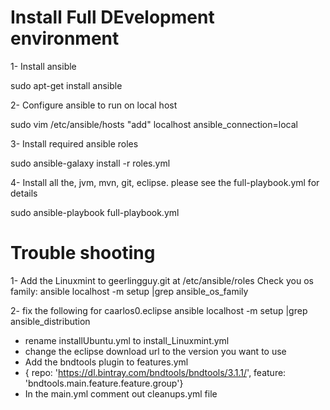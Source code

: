 # Install Full DEvelopment environment

1- Install ansible

sudo apt-get install ansible

2- Configure ansible to run on local host

sudo vim /etc/ansible/hosts
"add"
localhost ansible_connection=local

3- Install required ansible roles

sudo ansible-galaxy install -r roles.yml

4- Install all the, jvm, mvn, git, eclipse. please see the full-playbook.yml for details

sudo ansible-playbook full-playbook.yml
 

# Trouble shooting

1- Add the Linuxmint to geerlingguy.git at /etc/ansible/roles
Check you os family: ansible localhost -m setup |grep ansible_os_family

2- fix the following for caarlos0.eclipse
ansible localhost -m setup |grep ansible_distribution
- rename installUbuntu.yml to install_Linuxmint.yml
- change the eclipse download url to the version you want to use
- Add the bndtools plugin to features.yml
- { repo: 'https://dl.bintray.com/bndtools/bndtools/3.1.1/', feature: 'bndtools.main.feature.feature.group'}
- In the main.yml comment out cleanups.yml file
